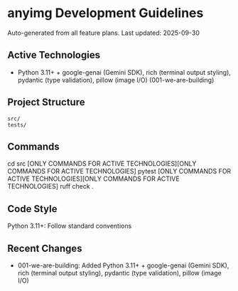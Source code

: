 # anyimg Development Guidelines

Auto-generated from all feature plans. Last updated: 2025-09-30

## Active Technologies
- Python 3.11+ + google-genai (Gemini SDK), rich (terminal output styling), pydantic (type validation), pillow (image I/O) (001-we-are-building)

## Project Structure
```
src/
tests/
```

## Commands
cd src [ONLY COMMANDS FOR ACTIVE TECHNOLOGIES][ONLY COMMANDS FOR ACTIVE TECHNOLOGIES] pytest [ONLY COMMANDS FOR ACTIVE TECHNOLOGIES][ONLY COMMANDS FOR ACTIVE TECHNOLOGIES] ruff check .

## Code Style
Python 3.11+: Follow standard conventions

## Recent Changes
- 001-we-are-building: Added Python 3.11+ + google-genai (Gemini SDK), rich (terminal output styling), pydantic (type validation), pillow (image I/O)

<!-- MANUAL ADDITIONS START -->
<!-- MANUAL ADDITIONS END -->